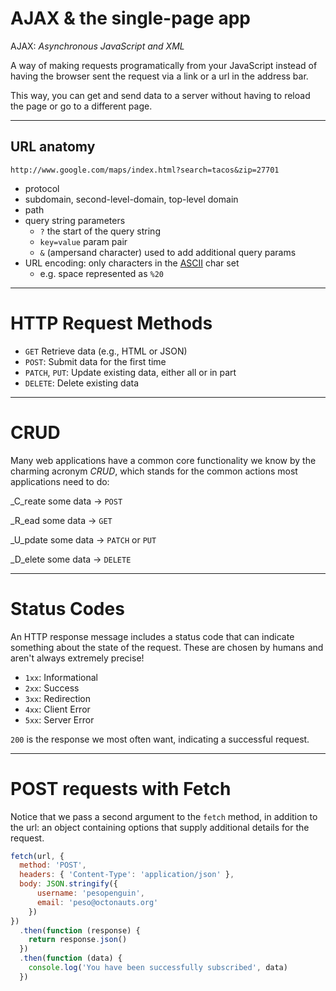 # AJAX & the single-page app

AJAX: _Asynchronous JavaScript and XML_

A way of making requests programatically from your JavaScript instead of having the browser sent the request via a link or a url in the address bar.

This way, you can get and send data to a server without having to reload the page or go to a different page.

---

## URL anatomy

`http://www.google.com/maps/index.html?search=tacos&zip=27701`

- protocol
- subdomain, second-level-domain, top-level domain
- path
- query string parameters
  - `?` the start of the query string
  - `key=value` param pair
  - `&` (ampersand character) used to add additional query params
- URL encoding: only characters in the [ASCII](https://en.wikipedia.org/wiki/ASCII) char set
  - e.g. space represented as `%20`

---

# HTTP Request Methods

- `GET` Retrieve data (e.g., HTML or JSON)
- `POST`: Submit data for the first time
- `PATCH`, `PUT`: Update existing data, either all or in part
- `DELETE`: Delete existing data

---

# CRUD

Many web applications have a common core functionality we know by the charming acronym _CRUD_, which stands for the common actions most applications need to do:

_C_reate some data -> `POST`

_R_ead some data -> `GET`

_U_pdate some data -> `PATCH` or `PUT`

_D_elete some data -> `DELETE`

---

# Status Codes

An HTTP response message includes a status code that can indicate something about the state of the request. These are chosen by humans and aren't always extremely precise!

- `1xx`: Informational
- `2xx`: Success
- `3xx`: Redirection
- `4xx`: Client Error
- `5xx`: Server Error

`200` is the response we most often want, indicating a successful request.

---

# POST requests with Fetch

Notice that we pass a second argument to the `fetch` method, in addition to the url: an object containing options that supply additional details for the request.

```js
fetch(url, {
  method: 'POST',
  headers: { 'Content-Type': 'application/json' },
  body: JSON.stringify({
      username: 'pesopenguin',
      email: 'peso@octonauts.org'
    })
})
  .then(function (response) {
    return response.json()
  })
  .then(function (data) {
    console.log('You have been successfully subscribed', data)
  })

```
